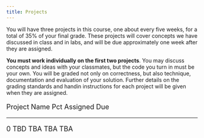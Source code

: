 ```yaml
---
title: Projects
---
```


You will have three projects in this course, one about every five weeks,
for a total of 35% of your final grade. These projects will cover
concepts we have discussed in class and in labs, and will be due
approximately one week after they are assigned.

**You must work individually on the first two projects**. You may
discuss concepts and ideas with your classmates, but the code you turn
in must be your own. You will be graded not only on correctness, but
also technique, documentation and evaluation of your solution. Further
details on the grading standards and handin instructions for each
project will be given when they are assigned.

<font size="+1">

Project      Name                                                                                                                 Pct Assigned   Due
---------    ---------------------------------------------------                                                                  --- ---------- --------------------
0            TBD                                                                                                                  TBA TBA        TBA

<!-- 1            [Question-Answer](projects/civic-QA.html)                                                                            5%  Sep 10     Sep 24 -->
<!-- 2            [Word Games](projects/word-game.html)                                                                                10% Oct 22     Nov 2 -->
<!-- 3            [Final Project](projects/final.html)                                                                                 20% Nov 12     Dec 10 -->

</font>
